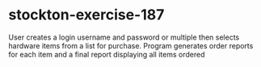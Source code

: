 # stockton-exercise-187
User creates a login username and password or multiple then selects hardware items from a list for purchase.  Program generates order reports for each item and a final report displaying all items ordered

